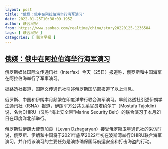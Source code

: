 ```yaml
---
layout: post
title: "俄媒：俄中在阿拉伯海举行海军演习"
date: 2022-01-25T10:38:09.195Z
author: 联合早报
from: https://www.zaobao.com/realtime/china/story20220125-1236584
tags: [ 联合早报 ]
categories: [ 联合早报 ]
---
```

<!--1643125500000-->
[俄媒：俄中在阿拉伯海举行海军演习](https://www.zaobao.com/realtime/china/story20220125-1236584)
------

<div>
<p>俄罗斯媒体国际文传通讯社（Interfax）今天（25日）报道称，俄罗斯和中国海军在阿拉伯海举行了军事演习。</p><p>据路透社报道，国际文传通讯社引述俄罗斯国防部报道了以上消息。</p><p>俄罗斯、中国和伊朗本月频繁在印度洋举行联合海军演习。早前路透社引述伊朗学生通讯社（ISNA）报道，伊朗军方公共关系官员塔约尔丁（Mostafa Tajoldin）说，名为CHIRU（又称“海上安全带”Marine Security Belt）的联合演习于本月21日在印度洋北部举行。</p><section id="imu"><div id="dfp-ad-imu1">        </div></section><p>俄罗斯驻伊朗大使贾加良（Levan Dzhagaryan）接受俄罗斯卫星通讯社的采访时说，俄罗斯、伊朗和中国将于2021年底至2022年初在波斯湾举行CHIRU联合海军演习，并介绍该演习的主要任务是演练确保国际航运安全和打击海盗的行动。</p>      <div class="cx_paywall_placeholder" id="sph_cdp_40"></div>
</div>
